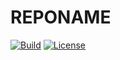 # REPONAME

[![Build](https://img.shields.io/badge/endpoint.svg?url=https://badger.seankhliao.com/r/github_seankhliao_REPONAME)](https://console.cloud.google.com/cloud-build/builds?project=com-seankhliao&query=source.repo_source.repo_name%20%3D%20%22github_seankhliao_REPONAME%22)
[![License](https://img.shields.io/github/license/seankhliao/REPONAME.svg?style=for-the-badge)](LICENSE)
